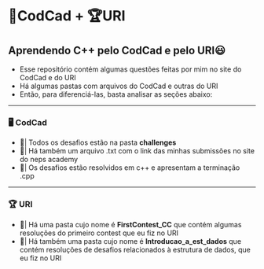 # 🚀CodCad + 🏆URI
## Aprendendo C++ pelo CodCad e pelo URI😃
* Esse repositório contém algumas questões feitas por mim no site do CodCad e do URI
* Há algumas pastas com arquivos do CodCad e outras do URI
* Então, para diferenciá-las, basta analisar as seções abaixo:
---
### 🖥️ **CodCad** 
* 📔| Todos os desafios estão na pasta **challenges**
* 📔| Há também um arquivo .txt com o link das minhas submissões no site do neps academy
* 📔| Os desafios estão resolvidos em c++ e apresentam a terminação .cpp
---
### 🏆 **URI**
* 📔| Há uma pasta cujo nome é **FirstContest_CC** que contém algumas resoluções do primeiro contest que eu fiz no URI
* 📔| Há também uma pasta cujo nome é **Introducao_a_est_dados** que contém resoluções de desafios relacionados à estrutura de dados, que eu fiz no URI 
